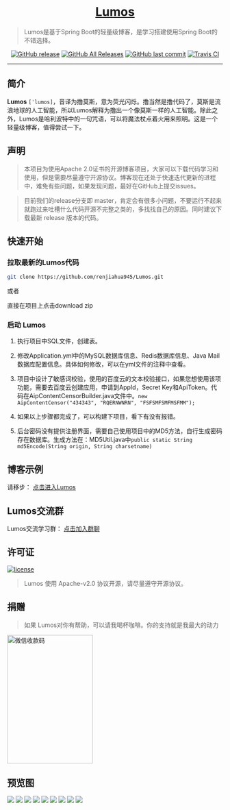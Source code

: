 <h1 align="center"><a href="https://github.com/renjiahua945/blog" target="_blank">Lumos</a></h1>

> Lumos是基于Spring Boot的轻量级博客，是学习搭建使用Spring Boot的不错选择。

<p align="center">
<a href="https://github.com/renjiahua945/blog/releases"><img alt="GitHub release" src="https://img.shields.io/github/release/renjiahua945/Lumos"/></a>
<a href="https://github.com/renjiahua945/Lumos/releases"><img alt="GitHub All Releases" src="https://img.shields.io/github/downloads/renjiahua945/Lumos/total"/></a>
<a href="https://github.com/renjiahua945/Lumos/commits"><img alt="GitHub last commit" src="https://img.shields.io/github/last-commit/renjiahua945/Lumos"/></a>
<a href="https://github.com/renjiahua945/Lumos/packages"><img alt="Travis CI" src="https://img.shields.io/github/repo-size/renjiahua945/Lumos"/></a>

</p>

------------------------------

## 简介

**Lumos** `[ˈlumos]`，音译为撸莫斯，意为荧光闪烁。撸当然是撸代码了，莫斯是流浪地球的人工智能，所以Lumos解释为撸出一个像莫斯一样的人工智能。除此之外，Lumos是哈利波特中的一句咒语，可以将魔法杖点着火用来照明。这是一个轻量级博客，值得尝试一下。


## 声明

> 本项目为使用Apache 2.0证书的开源博客项目，大家可以下载代码学习和使用，但是需要尽量遵守开源协议。博客现在还处于快速迭代更新的进程中，难免有些问题，如果发现问题，最好在GitHub上提交issues。


> 目前我们的release分支即 master，肯定会有很多小问题，不要运行不起来就跑过来吐槽什么代码开源不完整之类的，多找找自己的原因。同时建议下载最新 release 版本的代码。

## 快速开始

### 拉取最新的Lumos代码

```bash
git clone https://github.com/renjiahua945/Lumos.git
```

或者


直接在项目上点击download zip


### 启动 Lumos

1. 执行项目中SQL文件，创建表。

2. 修改Application.yml中的MySQL数据库信息、Redis数据库信息、Java Mail数据库配置信息。具体如何修改，可以在yml文件的注释中查看。
3. 项目中设计了敏感词校验，使用的百度云的文本校验接口，如果您想使用该项功能，需要去百度云创建应用，申请到AppId，Secret Key和ApiToken。代码在AipContentCensorBuilder.java文件中。```new AipContentCensor("434343", "RQERNWNRN", "FSFSMFSMFMSFMM");```

4. 如果以上步骤都完成了，可以构建下项目，看下有没有报错。
5. 后台密码没有提供注册界面，需要自己使用项目中的MD5方法，自行生成密码存在数据库。生成方法在：MD5Util.java中```public static String md5Encode(String origin, String charsetname)```

## 博客示例

请移步： <a href="https://www.javafan.club">点击进入Lumos</a>
## Lumos交流群
Lumos交流学习群：
<a href="https://jq.qq.com/?_wv=1027&k=5Xi9tmg">点击加入群聊</a>

## 许可证

[![license](https://img.shields.io/badge/license-Apache%202.0-green)](https://github.com/renjiahua945/Lumos/blob/master/LICENSE)

> Lumos 使用 Apache-v2.0 协议开源，请尽量遵守开源协议。

## 捐赠

> 如果 Lumos对你有帮助，可以请我喝杯咖啡。你的支持就是我最大的动力
>  
<img src="https://i.imgur.com/1HdZ3sw.jpg" width = "200" height = "300" alt="微信收款码" align=center />

## 预览图
![](https://i.imgur.com/SRKMPUw.png)
![](https://i.imgur.com/VlBA9Vo.png)
![](https://i.imgur.com/lvGV7Nj.png)
![](https://i.imgur.com/4XNhlsN.png)
![](https://i.imgur.com/aOxjym5.png)
![](https://i.imgur.com/iEfoDzk.png)
![](https://i.imgur.com/HvoFIx5.png)
![](https://i.imgur.com/FQrelUW.png)
![](https://i.imgur.com/voFA2EL.png)